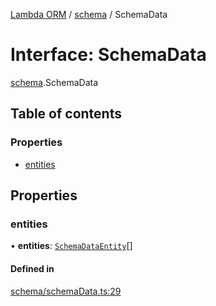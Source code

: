 [Lambda ORM](../README.md) / [schema](../modules/schema.md) / SchemaData

# Interface: SchemaData

[schema](../modules/schema.md).SchemaData

## Table of contents

### Properties

- [entities](schema.SchemaData.md#entities)

## Properties

### entities

• **entities**: [`SchemaDataEntity`](schema.SchemaDataEntity.md)[]

#### Defined in

[schema/schemaData.ts:29](https://github.com/FlavioLionelRita/lambda-orm/blob/eec4cd3/src/orm/schema/schemaData.ts#L29)
